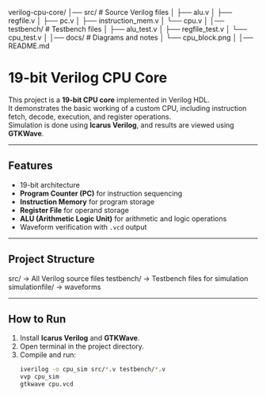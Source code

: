 verilog-cpu-core/
│── src/               # Source Verilog files
│    ├── alu.v
│    ├── regfile.v
│    ├── pc.v
│    ├── instruction_mem.v
│    └── cpu.v
│
│── testbench/         # Testbench files
│    ├── alu_test.v
│    ├── regfile_test.v
│    └── cpu_test.v
│
│── docs/              # Diagrams and notes
│    └── cpu_block.png
│
│── README.md




# 19-bit Verilog CPU Core

This project is a **19-bit CPU core** implemented in Verilog HDL.  
It demonstrates the basic working of a custom CPU, including instruction fetch, decode, execution, and register operations.  
Simulation is done using **Icarus Verilog**, and results are viewed using **GTKWave**.

---

## Features
- 19-bit architecture  
- **Program Counter (PC)** for instruction sequencing  
- **Instruction Memory** for program storage  
- **Register File** for operand storage  
- **ALU (Arithmetic Logic Unit)** for arithmetic and logic operations  
- Waveform verification with `.vcd` output  

---

## Project Structure
src/ → All Verilog source files
testbench/ → Testbench files for simulation
simulationfile/ → waveforms

---

## How to Run
1. Install **Icarus Verilog** and **GTKWave**.  
2. Open terminal in the project directory.  
3. Compile and run:
   ```bash
   iverilog -o cpu_sim src/*.v testbench/*.v
   vvp cpu_sim
   gtkwave cpu.vcd

